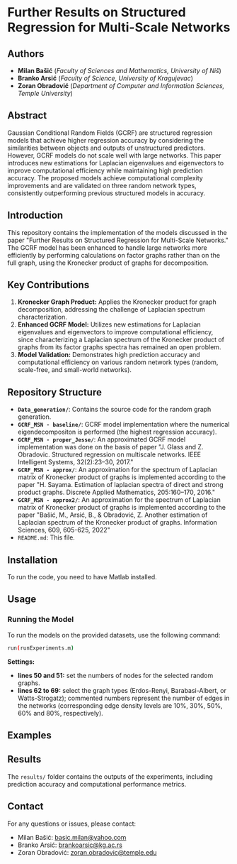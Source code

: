# Further Results on Structured Regression for Multi-Scale Networks

## Authors
- __Milan Bašić__ (_Faculty of Sciences and Mathematics, University of Niš_)
- __Branko Arsić__ (_Faculty of Science, University of Kragujevac_)
- __Zoran Obradović__ (_Department of Computer and Information Sciences, Temple University_)

## Abstract
Gaussian Conditional Random Fields (GCRF) are structured regression models that achieve higher regression accuracy by considering the similarities between objects and outputs of unstructured predictors. However, GCRF models do not scale well with large networks. This paper introduces new estimations for Laplacian eigenvalues and eigenvectors to improve computational efficiency while maintaining high prediction accuracy. The proposed models achieve computational complexity improvements and are validated on three random network types, consistently outperforming previous structured models in accuracy.

## Introduction
This repository contains the implementation of the models discussed in the paper "Further Results on Structured Regression for Multi-Scale Networks." The GCRF model has been enhanced to handle large networks more efficiently by performing calculations on factor graphs rather than on the full graph, using the Kronecker product of graphs for decomposition.

## Key Contributions
1. **Kronecker Graph Product:** Applies the Kronecker product for graph decomposition, addressing the challenge of Laplacian spectrum characterization.
2. **Enhanced GCRF Model:** Utilizes new estimations for Laplacian eigenvalues and eigenvectors to improve computational efficiency, since characterizing a
Laplacian spectrum of the Kronecker product of graphs from its factor graphs spectra has remained an open problem.
3. **Model Validation:** Demonstrates high prediction accuracy and computational efficiency on various random network types (random, scale-free, and small-world networks).

## Repository Structure
- __`Data_generation/`__: Contains the source code for the random graph generation.
- __`GCRF_MSN - baseline/`__: GCRF model implementation where the numerical eigendecompositon is performed (the highest regression accuracy).
- __`GCRF_MSN - proper_Jesse/`__: An approximated GCRF model implementation was done on the basis of paper "J. Glass and Z. Obradovic. Structured regression on multiscale networks. IEEE Intelligent Systems, 32(2):23–30, 2017."
- __`GCRF_MSN - approx/`__: An approximation for the spectrum of Laplacian matrix of Kronecker product of graphs is implemented according to the paper "H. Sayama. Estimation of laplacian spectra of direct and strong product graphs. Discrete Applied Mathematics, 205:160–170, 2016."
- __`GCRF_MSN - approx2/`__: An approximation for the spectrum of Laplacian matrix of Kronecker product of graphs is implemented according to the paper "Bašić, M., Arsić, B., & Obradović, Z. Another estimation of Laplacian spectrum of the Kronecker product of graphs. Information Sciences, 609, 605-625, 2022"
- `README.md`: This file.

## Installation
To run the code, you need to have Matlab installed.

## Usage
### Running the Model
To run the models on the provided datasets, use the following command:

```bash
run(runExperiments.m)
```

__Settings:__

- **lines 50 and 51:** set the numbers of nodes for the selected random graphs.
- **lines 62 to 69:** select the graph types (Erdos-Renyi, Barabasi-Albert, or Watts-Strogatz); commented numbers represent the number of edges in the networks (corresponding edge density levels are 10%, 30%, 50%, 60% and 80%, respectively).

## Examples

## Results
The `results/` folder contains the outputs of the experiments, including prediction accuracy and computational performance metrics.


## Contact
For any questions or issues, please contact:
- Milan Bašić: basic.milan@yahoo.com
- Branko Arsić: brankoarsic@kg.ac.rs
- Zoran Obradović: zoran.obradovic@temple.edu
